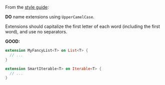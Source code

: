 
From the [style guide](https://dart.dev/guides/language/effective-dart/style/):

**DO** name extensions using `UpperCamelCase`.

Extensions should capitalize the first letter of each word (including
the first word), and use no separators.

**GOOD:**
```dart
extension MyFancyList<T> on List<T> { 
  // ... 
}

extension SmartIterable<T> on Iterable<T> {
  // ...
}
```
